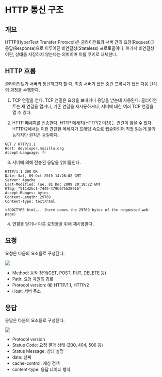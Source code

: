# HTTP 통신 구조

## 개요

HTTP(HyperText Transfer Protocol)은 클라이언트와 서버 간의 요청(Request)과 응답(Response)으로 이루어진 비연결성(Stateless) 프로토콜이다. 여기서 비연결성이란, 상태를 저장하지 않는다는 의미이며 이를 쿠키로 대체한다.

## HTTP 흐름

클라이언트가 서버와 통신하고자 할 때, 최종 서버가 됐든 중간 프록시가 됐든 다음 단계의 과정을 수행한다.

1. TCP 연결을 연다. TCP 연결은 요청을 보내거나 응답을 받는데 사용된다. 클라이언트는 새 연결을 열거나, 기존 연결을 재사용하거나, 서버에 대한 여러 TCP 연결을 열 수 있다.

2. HTTP 메세지를 전송한다. HTTP 메세지(HTTP/2 이전)는 인간이 읽을 수 있다. HTTP/2에서는 이런 간단한 메세지가 프레임 속으로 캡슐화되어 직접 읽는게 불가능하지만 원칙은 동일하다.

```
GET / HTTP/1.1
Host: developer.mozilla.org
Accept-Language: fr
```

3. 서버에 의해 전송된 응답을 읽어들인다.

```
HTTP/1.1 200 OK
Date: Sat, 09 Oct 2010 14:28:02 GMT
Server: Apache
Last-Modified: Tue, 01 Dec 2009 20:18:22 GMT
ETag: "51142bc1-7449-479b075b2891b"
Accept-Ranges: bytes
Content-Length: 29769
Content-Type: text/html

<!DOCTYPE html... (here comes the 29769 bytes of the requested web page)
```
4. 연결을 닫거나 다른 요청들을 위해 재사용한다.


## 요청
요청은 다음의 요소들로 구성된다.

![](https://mdn.github.io/shared-assets/images/diagrams/http/overview/http-request.svg)

- Method: 동작 정의(GET, POST, PUT, DELETE 등)
- Path: 요청 자원의 경로
- Protocol version: 예) HTTP/1.1, HTTP/2
- Host: 서버 주소

## 응답
응답은 다음의 요소들로 구성된다.

![](https://mdn.github.io/shared-assets/images/diagrams/http/overview/http-response.svg)

- Protocol version
- Status Code: 요청 결과 상태 (200, 404, 500 등)
- Status Message: 상태 설명
- date: 날짜
- cache-control: 캐싱 정책
- content-type: 응답 데이터 형식